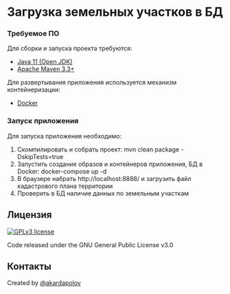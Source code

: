 # Загрузка земельных участков в БД

### Требуемое ПО

Для сборки и запуска проекта требуются:
- [Java 11 (Open JDK)](https://openjdk.java.net/projects/jdk/11/)
- [Apache Maven 3.3+](https://maven.apache.org/)

Для развертывания приложения используется механизм контейнеризации:
- [Docker](https://www.docker.com/)

### Запуск приложения

Для запуска приложения необходимо:
1. Скомпилировать и собрать проект: mvn clean package -DskipTests=true
2. Запустить создание образов и контейнеров приложения, БД в Docker: docker-compose up -d
3. В браузере набрать http://localhost:8888/ и загрузить файл кадастрового плана территории
4. Проверить в БД наличие данных по земельным участкам

## Лицензия
[![GPLv3 license](https://img.shields.io/badge/License-GPLv3-blue.svg)](http://perso.crans.org/besson/LICENSE.html)

  Code released under the GNU General Public License v3.0
  
## Контакты
  Created by [@akardapolov](mailto:akardapolov@gmail.com)